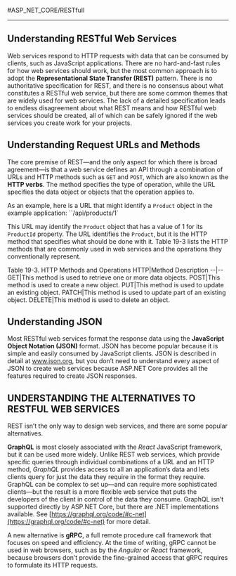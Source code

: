 
#ASP_NET_CORE/RESTfull

---

## Understanding RESTful Web Services

Web services respond to HTTP requests with data that can be consumed by clients, such as JavaScript applications. There are no hard-and-fast rules for how web services should work, but the most common approach is to adopt the **Representational State Transfer (REST)** pattern. There is no authoritative specification for REST, and there is no consensus about what constitutes a RESTful web service, but there are some common themes that are widely used for web services. The lack of a detailed specification leads to endless disagreement about what REST means and how RESTful web services should be created, all of which can be safely ignored if the web services you create work for your projects.

## Understanding Request URLs and Methods

The core premise of REST—and the only aspect for which there is broad agreement—is that a web service defines an API through a combination of URLs and HTTP methods such as `GET` and `POST`, which are also known as the **HTTP verbs**. The method specifies the type of operation, while the URL specifies the data object or objects that the operation applies to.

As an example, here is a URL that might identify a `Product` object in the example application:
``/api/products/1`

This URL may identify the `Product` object that has a value of 1 for its `ProductId` property. The URL identifies the `Product`, but it is the HTTP method that specifies what should be done with it. Table 19-3 lists the HTTP methods that are commonly used in web services and the operations they conventionally represent.

Table 19-3. HTTP Methods and Operations
HTTP|Method Description
--|--
GET|This method is used to retrieve one or more data objects.
POST|This method is used to create a new object.
PUT|This method is used to update an existing object.
PATCH|This method is used to update part of an existing object.
DELETE|This method is used to delete an object.

## Understanding JSON

Most RESTful web services format the response data using the **JavaScript Object Notation (JSON)** format. JSON has become popular because it is simple and easily consumed by JavaScript clients. JSON is described
in detail at www.json.org, but you don’t need to understand every aspect of JSON to create web services because ASP.NET Core provides all the features required to create JSON responses.

## UNDERSTANDING THE ALTERNATIVES TO RESTFUL WEB SERVICES

REST isn’t the only way to design web services, and there are some popular alternatives. 

**GraphQL** is most closely associated with the *React* JavaScript framework, but it can be used more widely. Unlike REST web services, which provide specific queries through individual combinations of a URL and an HTTP method, *GraphQL* provides access to all an application’s data and lets clients query for just the data they require in the format they require. GraphQL can be complex to set up—and can require more sophisticated clients—but the result is a more flexible web service that puts the developers of the client  in control of the data they consume. GraphQL isn’t supported directly by ASP.NET Core, but there are .NET implementations available. See [https://graphql.org/code/#c-net](https://graphql.org/code/#c-net) for more detail.

A new alternative is **gRPC**, a full remote procedure call framework that focuses on speed and efficiency. At the time of writing, gRPC cannot be used in web browsers, such as by the *Angular* or *React* framework, because browsers don’t provide the fine-grained access that gRPC requires to formulate its HTTP requests.